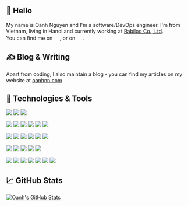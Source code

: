 ## 👀 Hello

My name is Oanh Nguyen and I'm a software/DevOps engineer. I'm from Vietnam, living in Hanoi and currently working at [Rabiloo Co., Ltd](https://rabiloo.com/en).   
You can find me on <a href="https://github.com/oanhnn"><img src="https://simpleicons.org/icons/github.svg" height="16" /></a>, or on <a href="https://twitter.com/oanhnn"><img src="https://simpleicons.org/icons/twitter.svg" height="16" /></a>.

## ✍ Blog & Writing

Apart from coding, I also maintain a blog - you can find my articles on my website at [oanhnn.com](https://oanhnn.com)

## 🔧 Technologies & Tools

![](https://img.shields.io/badge/OS-Linux-informational?style=flat&logo=linux&logoColor=white&labelColor=2f2625)
![](https://img.shields.io/badge/Editor-VSCode-informational?style=flat&logo=visual-studio-code&logoColor=white&labelColor=2f2625)
![](https://img.shields.io/badge/Shell-Bash-informational?style=flat&logo=gnu-bash&logoColor=white&labelColor=2f2625)

![](https://img.shields.io/badge/Code-PHP-informational?style=flat&logo=php&logoColor=white&labelColor=2f2625)
![](https://img.shields.io/badge/Code-Python-informational?style=flat&logo=python&logoColor=white&labelColor=2f2625)
![](https://img.shields.io/badge/Code-Typescript-informational?style=flat&logo=typescript&logoColor=white&labelColor=2f2625)
![](https://img.shields.io/badge/Code-JavaScript-informational?style=flat&logo=javascript&logoColor=white&labelColor=2f2625)
![](https://img.shields.io/badge/Code-Golang-informational?style=flat&logo=go&logoColor=white&labelColor=2f2625)
![](https://img.shields.io/badge/Code-Vue-informational?style=flat&logo=vue.js&logoColor=white&labelColor=2f2625)

![](https://img.shields.io/badge/Tools-Git-informational?style=flat&logo=git&logoColor=white&labelColor=2f2625)
![](https://img.shields.io/badge/Tools-Vagrant-informational?style=flat&logo=vagrant&logoColor=white&labelColor=2f2625)
![](https://img.shields.io/badge/Tools-Docker-informational?style=flat&logo=docker&logoColor=white&labelColor=2f2625)
![](https://img.shields.io/badge/Tools-Kubernetes-informational?style=flat&logo=kubernetes&logoColor=white&labelColor=2f2625)
![](https://img.shields.io/badge/Tools-Terraform-informational?style=flat&logo=terraform&logoColor=white&labelColor=2f2625)
![](https://img.shields.io/badge/Tools-Microsoft_Terminal-informational?style=flat&logo=microsoftterminal&logoColor=white&labelColor=2f2625)

![](https://img.shields.io/badge/Cloud-AWS-informational?style=flat&logo=amazon-aws&logoColor=white&labelColor=2f2625)
![](https://img.shields.io/badge/Cloud-GCP-informational?style=flat&logo=google-cloud&logoColor=white&labelColor=2f2625)
![](https://img.shields.io/badge/Cloud-Azure-informational?style=flat&logo=microsoft-azure&logoColor=white&labelColor=2f2625)
![](https://img.shields.io/badge/Cloud-Linode-informational?style=flat&logo=linode&logoColor=white&labelColor=2f2625)
![](https://img.shields.io/badge/Cloud-Digital_Ocean-informational?style=flat&logo=digitalocean&logoColor=white&labelColor=2f2625)

![](https://img.shields.io/badge/Stack-Laravel-informational?style=flat&logo=laravel&logoColor=white&labelColor=2f2625)
![](https://img.shields.io/badge/Stack-CakePHP-informational?style=flat&logo=cakephp&logoColor=white&labelColor=2f2625)
![](https://img.shields.io/badge/Stack-MoleculerJS-informational?style=flat&logo=moleculer&logoColor=white&labelColor=2f2625)
![](https://img.shields.io/badge/Stack-Express-informational?style=flat&logo=express&logoColor=white&labelColor=2f2625)
![](https://img.shields.io/badge/Stack-FastAPI-informational?style=flat&logo=fastapi&logoColor=white&labelColor=2f2625)
![](https://img.shields.io/badge/Stack-NuxtJS-informational?style=flat&logo=nuxt.js&logoColor=white&labelColor=2f2625)
![](https://img.shields.io/badge/Stack-TailwindCSS-informational?style=flat&logo=tailwind-css&logoColor=white&labelColor=2f2625)


## 📈 GitHub Stats

<a href="https://github.com/oanhnn/oanhnn">
  <img align="center" src="https://github-readme-stats.vercel.app/api?username=oanhnn&show_icons=true&line_height=32&count_private=true&title_color=ffffff&text_color=c9cacc&icon_color=2bbc8a&bg_color=1d1f21" alt="Oanh's GitHub Stats" />
</a>    
